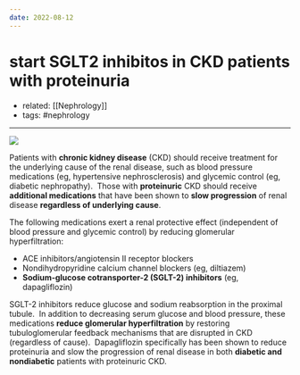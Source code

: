 ```yaml
---
date: 2022-08-12
---
```


# start SGLT2 inhibitos in CKD patients with proteinuria

- related: [[Nephrology]]
- tags: #nephrology
---

![](https://photos.thisispiggy.com/file/wikiFiles/20220812161645.png)

Patients with **chronic kidney disease** (CKD) should receive treatment for the underlying cause of the renal disease, such as blood pressure medications (eg, hypertensive nephrosclerosis) and glycemic control (eg, diabetic nephropathy).  Those with **proteinuric** CKD should receive **additional medications** that have been shown to **slow progression** of renal disease **regardless of underlying cause**.

The following medications exert a renal protective effect (independent of blood pressure and glycemic control) by reducing glomerular hyperfiltration:

- ACE inhibitors/angiotensin II receptor blockers
- Nondihydropyridine calcium channel blockers (eg, diltiazem)
- **Sodium-glucose cotransporter-2 (SGLT-2) inhibitors** (eg, dapagliflozin)

SGLT-2 inhibitors reduce glucose and sodium reabsorption in the proximal tubule.  In addition to decreasing serum glucose and blood pressure, these medications **reduce glomerular hyperfiltration** by restoring tubuloglomerular feedback mechanisms that are disrupted in CKD (regardless of cause).  Dapagliflozin specifically has been shown to reduce proteinuria and slow the progression of renal disease in both **diabetic and nondiabetic** patients with proteinuric CKD.
